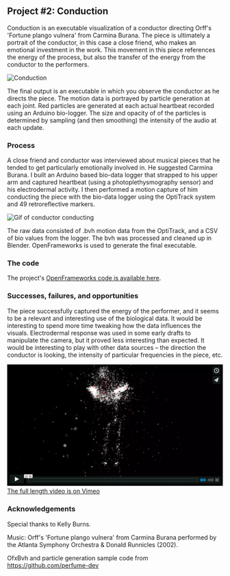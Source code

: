 ## Project #2: Conduction

Conduction is an executable visualization of a conductor directing Orff's 'Fortune plango vulnera' from Carmina Burana. The piece is ultimately a portrait of the conductor, in this case a close friend, who makes an emotional investment in the work. This movement in this piece references the energy of the process, but also the transfer of the energy from the conductor to the performers.

![Conduction](./media/project2/project2-final.gif)

The final output is an executable in which you observe the conductor as he directs the piece. The motion data is portrayed by particle generation at each joint. Red particles are generated at each actual heartbeat recorded using an Arduino bio-logger. The size and opacity of of the particles is determined by sampling (and then smoothing) the intensity of the audio at each update. 

### Process

A close friend and conductor was interviewed about musical pieces that he tended to get particularly emotionally involved in. He suggested Carmina Burana. I built an Arduino based bio-data logger that strapped to his upper arm and captured heartbeat (using a photoplethysmography sensor) and his electrodermal activity. I then performed a motion capture of him conducting the piece with the bio-data logger using the OptiTrack system and 49 retroreflective markers. 

![Gif of conductor conducting](./media/project2/project2.gif)

The raw data consisted of .bvh motion data from the OptiTrack, and a CSV of bio values from the logger. The bvh was processed and cleaned up in Blender. OpenFrameworks is used to generate the final executable.

### The code

The project's [OpenFrameworks code is available here](https://github.com/rchuber/conduction).

### Successes, failures, and opportunities

The piece successfully captured the energy of the performer, and it seems to be a relevant and interesting use of the biological data. It would be interesting to spend more time tweaking how the data influences the visuals. Electrodermal response was used in some early drafts to manipulate the camera, but it proved less interesting than expected. It would be interesting to play with other data sources – the direction the conductor is looking, the intensity of particular frequencies in the piece, etc.

[![Screenshot from video](./media/project2/vimeo.png)](https://vimeo.com/143579528)
[The full length video is on Vimeo](https://vimeo.com/143579528)

### Acknowledgements

Special thanks to Kelly Burns.

Music: Orff's 'Fortune plango vulnera' from Carmina Burana performed by the Atlanta Symphony Orchestra & Donald Runnicles (2002).

OfxBvh and particle generation sample code from https://github.com/perfume-dev